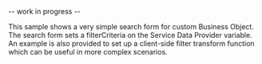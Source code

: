 -- work in progress --

This sample shows a very simple search form for custom Business Object. The search form sets a filterCriteria on the Service Data Provider variable. An example is also provided to set up a client-side filter transform function which can be useful in more complex scenarios. 

